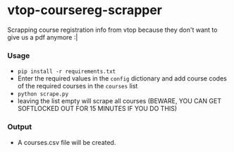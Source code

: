 # vtop-coursereg-scrapper
Scrapping course registration info from vtop because they don't want to give us a pdf anymore :|

### Usage
- `pip install -r requirements.txt`
- Enter the required values in the `config` dictionary and add course codes of the required courses in the `courses` list
- `python scrape.py`
- leaving the list empty will scrape all courses (BEWARE, YOU CAN GET SOFTLOCKED OUT FOR 15 MINUTES IF YOU DO THIS)

### Output
- A courses.csv file will be created.
